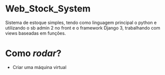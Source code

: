 # Web_Stock_System
Sistema de estoque simples, tendo como linguagem principal o python e utilizando o sb admin 2 no front e o framework Django 3, trabalhando com views baseadas em funções.


# Como *rodar*?

* Criar uma máquina virtual
